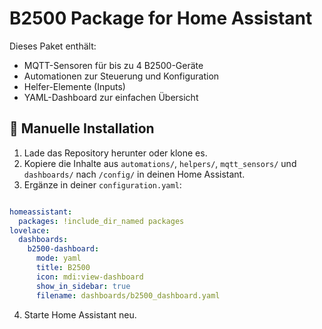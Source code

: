 # B2500 Package for Home Assistant

Dieses Paket enthält:
- MQTT-Sensoren für bis zu 4 B2500-Geräte
- Automationen zur Steuerung und Konfiguration
- Helfer-Elemente (Inputs)
- YAML-Dashboard zur einfachen Übersicht

## 🔧 Manuelle Installation
1. Lade das Repository herunter oder klone es.
2. Kopiere die Inhalte aus `automations/`, `helpers/`, `mqtt_sensors/` und `dashboards/` nach `/config/` in deinen Home Assistant.
3. Ergänze in deiner `configuration.yaml`:

```yaml

homeassistant:
  packages: !include_dir_named packages
lovelace:
  dashboards:
    b2500-dashboard:
      mode: yaml
      title: B2500
      icon: mdi:view-dashboard
      show_in_sidebar: true
      filename: dashboards/b2500_dashboard.yaml
```

4. Starte Home Assistant neu.
